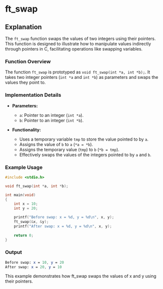 # ft_swap

## Explanation

The `ft_swap` function swaps the values of two integers using their pointers. This function is designed to illustrate how to manipulate values indirectly through pointers in C, facilitating operations like swapping variables.

### Function Overview

The function `ft_swap` is prototyped as `void ft_swap(int *a, int *b);`. It takes two integer pointers (`int *a` and `int *b`) as parameters and swaps the values they point to.

### Implementation Details

- **Parameters:**
  - `a`: Pointer to an integer (`int *a`).
  - `b`: Pointer to an integer (`int *b`).

- **Functionality:**
  - Uses a temporary variable `tmp` to store the value pointed to by `a`.
  - Assigns the value of `b` to `a` (`*a = *b`).
  - Assigns the temporary value (`tmp`) to `b` (`*b = tmp`).
  - Effectively swaps the values of the integers pointed to by `a` and `b`.

### Example Usage

```c
#include <stdio.h>

void ft_swap(int *a, int *b);

int main(void)
{
    int x = 10;
    int y = 20;

    printf("Before swap: x = %d, y = %d\n", x, y);
    ft_swap(&x, &y);
    printf("After swap: x = %d, y = %d\n", x, y);
    
    return 0;
}
```
### Output
```mathematica
Before swap: x = 10, y = 20
After swap: x = 20, y = 10
```
This example demonstrates how ft_swap swaps the values of x and y using their pointers.